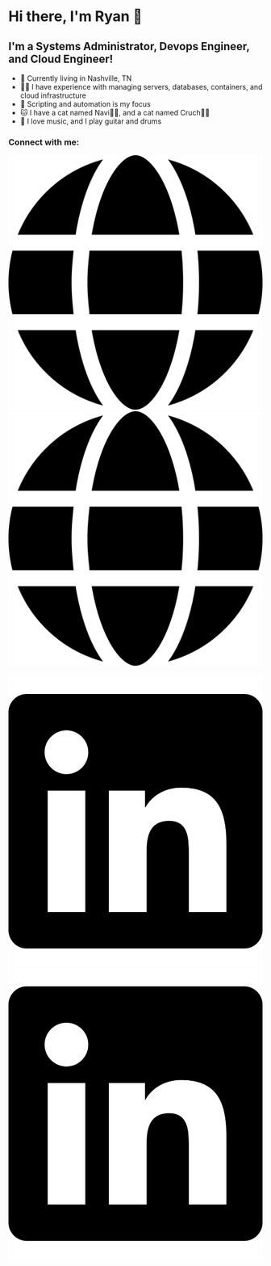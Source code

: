 # Hi there, I'm Ryan 👋

## I'm a Systems Administrator, Devops Engineer, and Cloud Engineer!

- 🤠 Currently living in Nashville, TN
- 👨‍💻 I have experience with managing servers, databases, containers, and cloud infrastructure
- 🔭 Scripting and automation is my focus
- 🐱 I have a cat named Navi🐱‍👤, and a cat named Cruch🐱‍👓
- 🎸 I love music, and I play guitar and drums

### Connect with me:

[![website](./img/globe-solid.svg)](https://ryanjamespowell.com/#gh-light-mode-only)
[![website](./img/globe-solid.svg)](https://ryanjamespowell.com/#gh-dark-mode-only)
&nbsp;&nbsp;
[![website](./img/linkedin-brands.svg)](https://linkedin.com/in/12yanpowell#gh-light-mode-only)
[![website](./img/linkedin-brands.svg)](https://linkedin.com/in/12yanpowell#gh-dark-mode-only)
